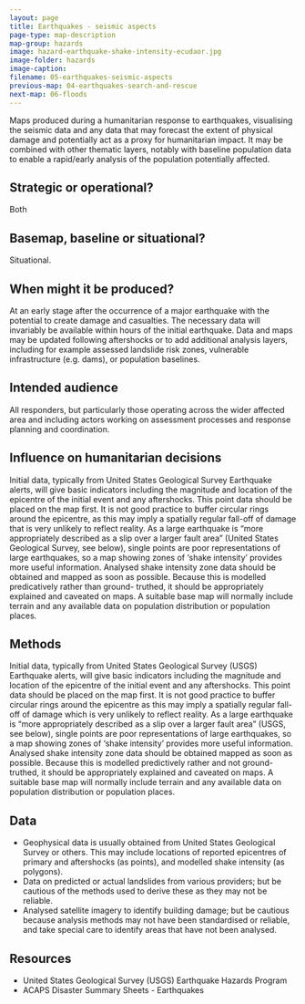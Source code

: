 ```yaml
---
layout: page
title: Earthquakes - seismic aspects
page-type: map-description
map-group: hazards
image: hazard-earthquake-shake-intensity-ecudaor.jpg
image-folder: hazards
image-caption: 
filename: 05-earthquakes-seismic-aspects
previous-map: 04-earthquakes-search-and-rescue
next-map: 06-floods
---
```


Maps produced during a humanitarian response to earthquakes, visualising the seismic data and any data that may forecast the extent of physical damage and potentially act as a proxy for humanitarian impact. It may be combined with other thematic layers, notably with baseline population data to enable a rapid/early analysis of the population potentially affected.

## Strategic or operational?

Both

## Basemap, baseline or situational?

Situational.

## When might it be produced?

At an early stage after the occurrence of a major earthquake with the potential to create damage and casualties. The necessary data will invariably be available within hours of the initial earthquake. Data and maps may be updated following aftershocks or to add additional analysis layers, including for example assessed landslide risk zones, vulnerable infrastructure \(e.g. dams\), or population baselines.

## Intended audience

All responders, but particularly those operating across the wider affected area and including actors working on assessment processes and response planning and coordination.

## Influence on humanitarian decisions

Initial data, typically from United States Geological Survey Earthquake alerts, will give basic indicators including the magnitude and location of the epicentre of the initial event and any aftershocks. This point data should be placed on the map first. It is not good practice to buffer circular rings around the epicentre, as this may imply a spatially regular fall-off of damage that is very unlikely to reflect reality. As a large earthquake is “more appropriately described as a slip over a larger fault area” \(United States Geological Survey, see below\), single points are poor representations of large earthquakes, so a map showing zones of ‘shake intensity’ provides more useful information. Analysed shake intensity zone data should be obtained and mapped as soon as possible. Because this is modelled predicatively rather than ground- truthed, it should be appropriately explained and caveated on maps. A suitable base map will normally include terrain and any available data on population distribution or population places.

## Methods

Initial data, typically from United States Geological Survey \(USGS\) Earthquake alerts, will give basic indicators including the magnitude and location of the epicentre of the initial event and any aftershocks. This point data should be placed on the map first. It is not good practice to buffer circular rings around the epicentre as this may imply a spatially regular fall-off of damage which is very unlikely to reflect reality. As a large earthquake is “more appropriately described as a slip over a larger fault area” \(USGS, see below\), single points are poor representations of large earthquakes, so a map showing zones of ‘shake intensity’ provides more useful information. Analysed shake intensity zone data should be obtained mapped as soon as possible. Because this is modelled predictively rather and not ground-truthed, it should be appropriately explained and caveated on maps. A suitable base map will normally include terrain and any available data on population distribution or population places.

## Data

* Geophysical data is usually obtained from United States Geological Survey or others. This may include locations of reported epicentres of primary and aftershocks \(as points\), and modelled shake intensity \(as polygons\).
* Data on predicted or actual landslides from various providers; but be cautious of the methods used to derive these as they may not be reliable.
* Analysed satellite imagery to identify building damage; but be cautious because analysis methods may not have been standardised or reliable, and take special care to identify areas that have not been analysed.

## Resources

* United States Geological Survey \(USGS\) Earthquake Hazards Program
* ACAPS Disaster Summary Sheets - Earthquakes

